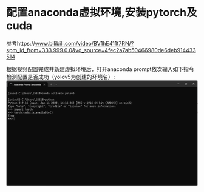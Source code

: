 # 配置anaconda虚拟环境,安装pytorch及cuda
参考https://www.bilibili.com/video/BV1hE411t7RN/?spm_id_from=333.999.0.0&vd_source=4fec2a7ab50466980de6deb914433514

根据视频配置完成并新建虚拟环境后，打开anaconda prompt依次输入如下指令检测配置是否成功（yolov5为创建的环境名）:
![image](https://github.com/myosotis0v0/yolov5-train-process/blob/main/img/1.png)
